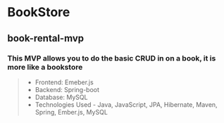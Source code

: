 # BookStore

## book-rental-mvp

### This MVP allows you to do the basic CRUD in on a book, it is more like a bookstore

> - Frontend: Emeber.js
> - Backend: Spring-boot
> - Database: MySQL
> - Technologies Used - Java, JavaScript, JPA, Hibernate, Maven, Spring, Ember.js, MySQL
